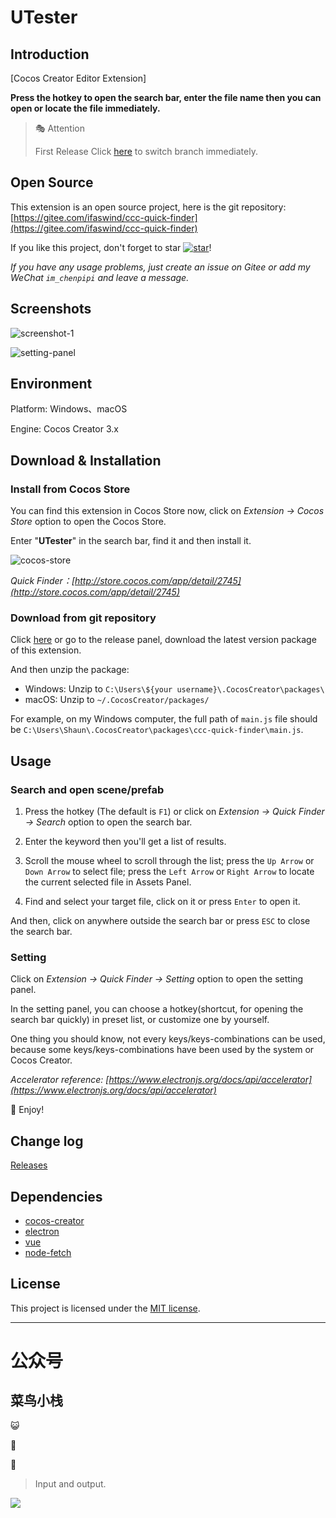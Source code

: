 # UTester

## Introduction

[Cocos Creator Editor Extension]

**Press the hotkey to open the search bar, enter the file name then you can open or locate the file immediately.**

> 🎭 Attention
>
> First Release Click [here](https://gitee.com/ifaswind/ccc-quick-finder/tree/master/) to switch branch immediately.



## Open Source

This extension is an open source project, here is the git repository: [https://gitee.com/ifaswind/ccc-quick-finder](https://gitee.com/ifaswind/ccc-quick-finder)

If you like this project, don't forget to star [![star](https://gitee.com/ifaswind/ccc-quick-finder/badge/star.svg?theme=dark)](https://gitee.com/ifaswind/ccc-quick-finder/stargazers)!

*If you have any usage problems, just create an issue on Gitee or add my WeChat `im_chenpipi` and leave a message.*



## Screenshots

![screenshot-1](https://gitee.com/ifaswind/image-storage/raw/master/repositories/ccc-quick-finder/screenshot-1.png)
 
 
![setting-panel](https://gitee.com/ifaswind/image-storage/raw/master/repositories/ccc-quick-finder/setting-panel.png)



## Environment

Platform: Windows、macOS

Engine: Cocos Creator 3.x



## Download & Installation

### Install from Cocos Store

You can find this extension in Cocos Store now, click on *Extension -> Cocos Store* option to open the Cocos Store.

Enter "**UTester**" in the search bar, find it and then install it.

![cocos-store](https://gitee.com/ifaswind/image-storage/raw/master/repositories/ccc-quick-finder/cocos-store.png)

*Quick Finder：[http://store.cocos.com/app/detail/2745](http://store.cocos.com/app/detail/2745)*



### Download from git repository

Click [here](https://gitee.com/ifaswind/ccc-quick-finder/releases) or go to the release panel, download the latest version package of this extension.

And then unzip the package:

- Windows: Unzip to `C:\Users\${your username}\.CocosCreator\packages\`
- macOS: Unzip to `~/.CocosCreator/packages/`

For example, on my Windows computer, the full path of `main.js` file should be `C:\Users\Shaun\.CocosCreator\packages\ccc-quick-finder\main.js`.



## Usage

### Search and open scene/prefab

1. Press the hotkey (The default is `F1`) or click on *Extension -> Quick Finder -> Search* option to open the search bar.

2. Enter the keyword then you'll get a list of results.

3. Scroll the mouse wheel to scroll through the list; press the `Up Arrow` or `Down Arrow` to select file; press the `Left Arrow` or `Right Arrow` to locate the current selected file in Assets Panel.

4. Find and select your target file, click on it or press `Enter` to open it.

And then, click on anywhere outside the search bar or press `ESC` to close the search bar.



### Setting

Click on *Extension -> Quick Finder -> Setting* option to open the setting panel.

In the setting panel, you can choose a hotkey(shortcut, for opening the search bar quickly) in preset list, or customize one by yourself.

One thing you should know, not every keys/keys-combinations can be used, because some keys/keys-combinations have been used by the system or Cocos Creator.

*Accelerator reference: [https://www.electronjs.org/docs/api/accelerator](https://www.electronjs.org/docs/api/accelerator)*

🥳 Enjoy!



## Change log

[Releases](https://gitee.com/ifaswind/ccc-quick-finder/releases)



## Dependencies

- [cocos-creator](https://github.com/cocos-creator)
- [electron](https://github.com/electron/electron)
- [vue](https://github.com/vuejs/vue)
- [node-fetch](https://github.com/node-fetch/node-fetch)



## License

This project is licensed under the [MIT license](https://opensource.org/licenses/MIT).



---



# 公众号

## 菜鸟小栈

😺  

🎨  

💖 

> Input and output.

![](https://gitee.com/ifaswind/image-storage/raw/master/weixin/official-account.png)